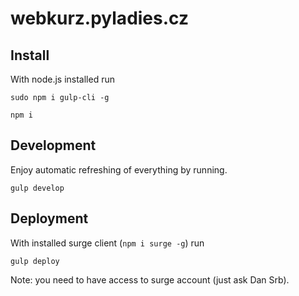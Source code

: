 # webkurz.pyladies.cz

## Install

With node.js installed run

```shell
sudo npm i gulp-cli -g
```

```shell
npm i
```

## Development

Enjoy automatic refreshing of everything by running.

```shell
gulp develop
```


## Deployment

With installed surge client (`npm i surge -g`) run

```shell
gulp deploy
```

Note: you need to have access to surge account (just ask Dan Srb).
